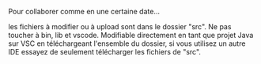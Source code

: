 Pour collaborer comme en une certaine date...

les fichiers à modifier ou à upload sont dans le dossier "src". Ne pas toucher à bin, lib et vscode. 
Modifiable directement en tant que projet Java sur VSC en téléchargeant l'ensemble du dossier, si vous utilisez un autre IDE essayez de seulement télécharger les fichiers de "src".
